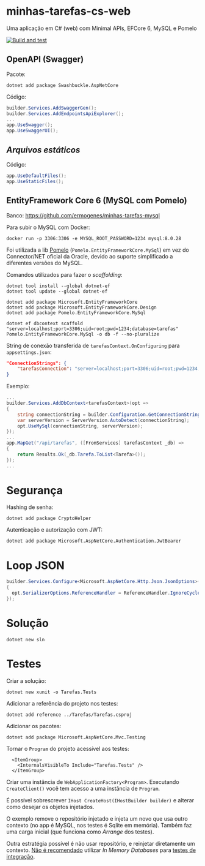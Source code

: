 # minhas-tarefas-cs-web
Uma aplicação em C# (web) com Minimal APIs, EFCore 6, MySQL e Pomelo

[![Build and test](https://github.com/ermogenes/minhas-tarefas-cs-web/actions/workflows/build-and-test.yml/badge.svg)](https://github.com/ermogenes/minhas-tarefas-cs-web/actions/workflows/build-and-test.yml)

## OpenAPI (Swagger)
Pacote:
```
dotnet add package Swashbuckle.AspNetCore
```

Código:
```cs
builder.Services.AddSwaggerGen();
builder.Services.AddEndpointsApiExplorer();
...
app.UseSwagger();
app.UseSwaggerUI();
```

## _Arquivos estáticos_
Código:
```cs
app.UseDefaultFiles();
app.UseStaticFiles();
```

## EntityFramework Core 6 (MySQL com Pomelo)
Banco: https://github.com/ermogenes/minhas-tarefas-mysql

Para subir o MySQL com Docker:
```
docker run -p 3306:3306 -e MYSQL_ROOT_PASSWORD=1234 mysql:8.0.28
```

Foi utilizada a lib [Pomelo](https://github.com/PomeloFoundation/Pomelo.EntityFrameworkCore.MySql) (`Pomelo.EntityFrameworkCore.MySql`) em vez do Connector/NET oficial da Oracle, devido ao suporte simplificado a diferentes versões do MySQL.

Comandos utilizados para fazer o _scaffolding_:

```
dotnet tool install --global dotnet-ef
dotnet tool update --global dotnet-ef

dotnet add package Microsoft.EntityFrameworkCore
dotnet add package Microsoft.EntityFrameworkCore.Design
dotnet add package Pomelo.EntityFrameworkCore.MySql

dotnet ef dbcontext scaffold "server=localhost;port=3306;uid=root;pwd=1234;database=tarefas" Pomelo.EntityFrameworkCore.MySql -o db -f --no-pluralize
```

String de conexão transferida de `tarefasContext.OnConfiguring` para `appsettings.json`:

```json
"ConnectionStrings": {
    "tarefasConnection": "server=localhost;port=3306;uid=root;pwd=1234;database=tarefas"
}
```

Exemplo:
```cs
...
builder.Services.AddDbContext<tarefasContext>(opt =>
{
    string connectionString = builder.Configuration.GetConnectionString("tarefasConnection");
    var serverVersion = ServerVersion.AutoDetect(connectionString);
    opt.UseMySql(connectionString, serverVersion);
});
...
app.MapGet("/api/tarefas", ([FromServices] tarefasContext _db) =>
{
    return Results.Ok(_db.Tarefa.ToList<Tarefa>());
});
...
```

# Segurança

Hashing de senha:
```
dotnet add package CryptoHelper
```

Autenticação e autorização com JWT:
```
dotnet add package Microsoft.AspNetCore.Authentication.JwtBearer
```

# Loop JSON

```cs
builder.Services.Configure<Microsoft.AspNetCore.Http.Json.JsonOptions>(opt =>
{
  opt.SerializerOptions.ReferenceHandler = ReferenceHandler.IgnoreCycles;
});
```

# Solução
```
dotnet new sln
```

# Testes
Criar a solução:
```
dotnet new xunit -o Tarefas.Tests
```

Adicionar a referência do projeto nos testes:
```
dotnet add reference ../Tarefas/Tarefas.csproj
```

Adicionar os pacotes:
```
dotnet add package Microsoft.AspNetCore.Mvc.Testing
```

Tornar o `Program` do projeto acessível aos testes:
```
  <ItemGroup>
    <InternalsVisibleTo Include="Tarefas.Tests" />
  </ItemGroup>
```

Criar uma instância de `WebApplicationFactory<Program>`. Executando `CreateClient()` você tem acesso a uma instância de `Program`.

É possível sobrescrever `IHost CreateHost(IHostBuilder builder)` e alterar como desejar os objetos injetados.

O exemplo remove o repositório injetado e injeta um novo que usa outro contexto (no app é MySQL, nos testes é Sqlite em memória). Também faz uma carga inicial (que funciona como _Arrange_ dos testes).

Outra estratégia possível é não usar repositório, e reinjetar diretamente um contexto. [Não é recomendado](https://docs.microsoft.com/pt-br/ef/core/testing/choosing-a-testing-strategy) utilizar _In Memory Databases_ para [testes de integração](https://docs.microsoft.com/pt-br/aspnet/core/test/integration-tests?view=aspnetcore-6.0).
